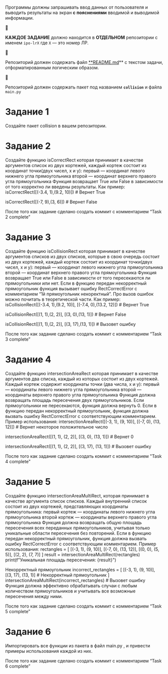Программы должны запрашивать ввод данных от пользователя и выводить результаты на экран **с пояснениями** вводимой и выводимой информации.

<aside>
🚨

**КАЖДОЕ ЗАДАНИЕ** должно находится в **ОТДЕЛЬНОМ** репозитории с именем `ipo-lrX` где `X` — это номер ЛР.

</aside>

<aside>
🚨

Репозиторий должен содержать файл [**README.md](http://README.md)** с текстом задачи, отформатированным логическим образом. 

</aside>

<aside>
🚨

Репозиторий должен содержать пакет под названием **`collision`** и файла `main.py`

</aside>




# Задание 1

Создайте пакет collision в вашем репозитории.


# Задание 2 

Создайте функцию isCorrectRect  которая принимает в качестве аргументов список из двух кортежей, каждый кортеж состоит из координат точки(двух чисел, x и y): 
первый — координат левого нижнего угла прямоугольника 
второй — координат верхнего правого угла прямоугольника 
Функция возвращает True или False в зависимости от того  корректно ли введены результаты.
Как пример:
isCorrectRect([(-3.4, 1),(9.2, 10)]) # Вернет True

isCorrectRect([(-7, 9),(3, 6)]) # Вернет False

После того как задание сделано создать коммит с комментарием “Task 2 complete”


# Задание 3

Создайте функцию isCollisionRect которая принимает в качестве аргументов списков из двух списков, которые в свою очередь состоит из двух кортежей, каждый кортеж состоит из координат точки(двух чисел, x и y): 
первый — координат левого нижнего угла прямоугольника 
второй — координат верхнего правого угла прямоугольника 
Функция возвращает True или False в зависимости от того пересекаются ли прямоугольники или нет.
Если в функцию передан некорректный прямоугольник функция вызывает ошибку RectCorrectError c комментарием “1й прямоугольник некоректный”. Про вызов ошибок можно почитать в теоретической части.
Как пример:
isCollisionRect([(-3.4, 1),(9.2, 10)], [(-7.4, 0),(13.2, 12)]) # Вернет True

isCollisionRect([(1, 1),(2, 2)], [(3, 0),(13, 1)]) # Вернет False

isCollisionRect([(1, 1),(2, 2)], [(3, 17),(13, 1)]) # Вызовет ошибку

После того как задание сделано создать коммит с комментарием “Task 3 complete”


# Задание 4


Создайте функцию intersectionAreaRect которая принимает в качестве аргументов два списка, каждый из которых состоит из двух кортежей. Каждый кортеж содержит координаты точки (два числа, x и y):
первый — координаты левого нижнего угла прямоугольника
второй — координаты верхнего правого угла прямоугольника
Функция должна возвращать площадь пересечения двух прямоугольников. Если прямоугольники не пересекаются, функция должна вернуть 0.
Если в функцию передан некорректный прямоугольник, функция должна вызвать ошибку RectCorrectError с соответствующим комментарием.
Пример использования:
intersectionAreaRect([(-3, 1), (9, 10)], [(-7, 0), (13, 12)]) # Вернет некоторое положительное число

intersectionAreaRect([(1, 1), (2, 2)], [(3, 0), (13, 1)]) # Вернет 0

intersectionAreaRect([(1, 1), (2, 2)], [(3, 17), (13, 1)]) # Вызовет ошибку

После того как задание сделано создать коммит с комментарием "Task 4 complete"

# Задание 5


Создайте функцию intersectionAreaMultiRect, которая принимает в качестве аргумента список списков. Каждый внутренний список состоит из двух кортежей, представляющих координаты прямоугольника:
первый кортеж — координаты левого нижнего угла прямоугольника
второй кортеж — координаты верхнего правого угла прямоугольника
Функция должна возвращать общую площадь пересечения всех переданных прямоугольников, учитывая только уникальные области пересечения без повторений.
Если в функцию передан некорректный прямоугольник, функция должна вызвать ошибку RectCorrectError с соответствующим комментарием.
Пример использования:
rectangles = [
    [(-3, 1), (9, 10)],
    [(-7, 0), (13, 12)],
    [(0, 0), (5, 5)],
    [(2, 2), (7, 7)]
]
result = intersectionAreaMultiRect(rectangles)
print(f"Уникальная площадь пересечения: {result}")

 Некорректный прямоугольник
incorrect_rectangles = [
    [(-3, 1), (9, 10)],
    [(3, 17), (13, 1)]  # Некорректный прямоугольник
]
intersectionAreaMultiRect(incorrect_rectangles)  # Вызовет ошибку
Функция должна эффективно обрабатывать случаи с любым количеством прямоугольников и учитывать все возможные пересечения между ними.

После того как задание сделано создать коммит с комментарием “Task 5 complete”


# Задание 6


Импортировать все функции из пакета в файл main.py , и привести примеры использования каждой из них.  

После того как задание сделано создать коммит с комментарием “Task 6 complete”
